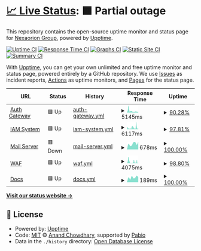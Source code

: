 # [📈 Live Status](https://status.nexaorion.tech): <!--live status--> **🟧 Partial outage**

This repository contains the open-source uptime monitor and status page for [Nexaorion Group](https://status.nexaorion.tech), powered by [Upptime](https://github.com/upptime/upptime).

[![Uptime CI](https://github.com/Nexaorion/status-page/workflows/Uptime%20CI/badge.svg)](https://github.com/Nexaorion/status-page/actions?query=workflow%3A%22Uptime+CI%22)
[![Response Time CI](https://github.com/Nexaorion/status-page/workflows/Response%20Time%20CI/badge.svg)](https://github.com/Nexaorion/status-page/actions?query=workflow%3A%22Response+Time+CI%22)
[![Graphs CI](https://github.com/Nexaorion/status-page/workflows/Graphs%20CI/badge.svg)](https://github.com/Nexaorion/status-page/actions?query=workflow%3A%22Graphs+CI%22)
[![Static Site CI](https://github.com/Nexaorion/status-page/workflows/Static%20Site%20CI/badge.svg)](https://github.com/Nexaorion/status-page/actions?query=workflow%3A%22Static+Site+CI%22)
[![Summary CI](https://github.com/Nexaorion/status-page/workflows/Summary%20CI/badge.svg)](https://github.com/Nexaorion/status-page/actions?query=workflow%3A%22Summary+CI%22)

With [Upptime](https://upptime.js.org), you can get your own unlimited and free uptime monitor and status page, powered entirely by a GitHub repository. We use [Issues](https://github.com/Nexaorion/status-page/issues) as incident reports, [Actions](https://github.com/Nexaorion/status-page/actions) as uptime monitors, and [Pages](https://status.nexaorion.tech) for the status page.

<!--start: status pages-->
<!-- This summary is generated by Upptime (https://github.com/upptime/upptime) -->
<!-- Do not edit this manually, your changes will be overwritten -->
<!-- prettier-ignore -->
| URL | Status | History | Response Time | Uptime |
| --- | ------ | ------- | ------------- | ------ |
| <img alt="" src="https://icons.duckduckgo.com/ip3/auth.nexaorion.cn.ico" height="13"> [Auth Gateway](https://auth.nexaorion.cn/demo-app) | 🟩 Up | [auth-gateway.yml](https://github.com/Nexaorion/status-page/commits/HEAD/history/auth-gateway.yml) | <details><summary><img alt="Response time graph" src="./graphs/auth-gateway/response-time-week.png" height="20"> 5145ms</summary><br><a href="https://status.nexaorion.tech/history/auth-gateway"><img alt="Response time 4971" src="https://img.shields.io/endpoint?url=https%3A%2F%2Fraw.githubusercontent.com%2FNexaorion%2Fstatus-page%2FHEAD%2Fapi%2Fauth-gateway%2Fresponse-time.json"></a><br><a href="https://status.nexaorion.tech/history/auth-gateway"><img alt="24-hour response time 2412" src="https://img.shields.io/endpoint?url=https%3A%2F%2Fraw.githubusercontent.com%2FNexaorion%2Fstatus-page%2FHEAD%2Fapi%2Fauth-gateway%2Fresponse-time-day.json"></a><br><a href="https://status.nexaorion.tech/history/auth-gateway"><img alt="7-day response time 5145" src="https://img.shields.io/endpoint?url=https%3A%2F%2Fraw.githubusercontent.com%2FNexaorion%2Fstatus-page%2FHEAD%2Fapi%2Fauth-gateway%2Fresponse-time-week.json"></a><br><a href="https://status.nexaorion.tech/history/auth-gateway"><img alt="30-day response time 4971" src="https://img.shields.io/endpoint?url=https%3A%2F%2Fraw.githubusercontent.com%2FNexaorion%2Fstatus-page%2FHEAD%2Fapi%2Fauth-gateway%2Fresponse-time-month.json"></a><br><a href="https://status.nexaorion.tech/history/auth-gateway"><img alt="1-year response time 4971" src="https://img.shields.io/endpoint?url=https%3A%2F%2Fraw.githubusercontent.com%2FNexaorion%2Fstatus-page%2FHEAD%2Fapi%2Fauth-gateway%2Fresponse-time-year.json"></a></details> | <details><summary><a href="https://status.nexaorion.tech/history/auth-gateway">90.28%</a></summary><a href="https://status.nexaorion.tech/history/auth-gateway"><img alt="All-time uptime 94.69%" src="https://img.shields.io/endpoint?url=https%3A%2F%2Fraw.githubusercontent.com%2FNexaorion%2Fstatus-page%2FHEAD%2Fapi%2Fauth-gateway%2Fuptime.json"></a><br><a href="https://status.nexaorion.tech/history/auth-gateway"><img alt="24-hour uptime 100.00%" src="https://img.shields.io/endpoint?url=https%3A%2F%2Fraw.githubusercontent.com%2FNexaorion%2Fstatus-page%2FHEAD%2Fapi%2Fauth-gateway%2Fuptime-day.json"></a><br><a href="https://status.nexaorion.tech/history/auth-gateway"><img alt="7-day uptime 90.28%" src="https://img.shields.io/endpoint?url=https%3A%2F%2Fraw.githubusercontent.com%2FNexaorion%2Fstatus-page%2FHEAD%2Fapi%2Fauth-gateway%2Fuptime-week.json"></a><br><a href="https://status.nexaorion.tech/history/auth-gateway"><img alt="30-day uptime 94.69%" src="https://img.shields.io/endpoint?url=https%3A%2F%2Fraw.githubusercontent.com%2FNexaorion%2Fstatus-page%2FHEAD%2Fapi%2Fauth-gateway%2Fuptime-month.json"></a><br><a href="https://status.nexaorion.tech/history/auth-gateway"><img alt="1-year uptime 94.69%" src="https://img.shields.io/endpoint?url=https%3A%2F%2Fraw.githubusercontent.com%2FNexaorion%2Fstatus-page%2FHEAD%2Fapi%2Fauth-gateway%2Fuptime-year.json"></a></details>
| <img alt="" src="https://icons.duckduckgo.com/ip3/sso.nexaorion.tech.ico" height="13"> [IAM System](https://sso.nexaorion.tech) | 🟩 Up | [iam-system.yml](https://github.com/Nexaorion/status-page/commits/HEAD/history/iam-system.yml) | <details><summary><img alt="Response time graph" src="./graphs/iam-system/response-time-week.png" height="20"> 6117ms</summary><br><a href="https://status.nexaorion.tech/history/iam-system"><img alt="Response time 6125" src="https://img.shields.io/endpoint?url=https%3A%2F%2Fraw.githubusercontent.com%2FNexaorion%2Fstatus-page%2FHEAD%2Fapi%2Fiam-system%2Fresponse-time.json"></a><br><a href="https://status.nexaorion.tech/history/iam-system"><img alt="24-hour response time 2854" src="https://img.shields.io/endpoint?url=https%3A%2F%2Fraw.githubusercontent.com%2FNexaorion%2Fstatus-page%2FHEAD%2Fapi%2Fiam-system%2Fresponse-time-day.json"></a><br><a href="https://status.nexaorion.tech/history/iam-system"><img alt="7-day response time 6117" src="https://img.shields.io/endpoint?url=https%3A%2F%2Fraw.githubusercontent.com%2FNexaorion%2Fstatus-page%2FHEAD%2Fapi%2Fiam-system%2Fresponse-time-week.json"></a><br><a href="https://status.nexaorion.tech/history/iam-system"><img alt="30-day response time 6125" src="https://img.shields.io/endpoint?url=https%3A%2F%2Fraw.githubusercontent.com%2FNexaorion%2Fstatus-page%2FHEAD%2Fapi%2Fiam-system%2Fresponse-time-month.json"></a><br><a href="https://status.nexaorion.tech/history/iam-system"><img alt="1-year response time 6125" src="https://img.shields.io/endpoint?url=https%3A%2F%2Fraw.githubusercontent.com%2FNexaorion%2Fstatus-page%2FHEAD%2Fapi%2Fiam-system%2Fresponse-time-year.json"></a></details> | <details><summary><a href="https://status.nexaorion.tech/history/iam-system">97.81%</a></summary><a href="https://status.nexaorion.tech/history/iam-system"><img alt="All-time uptime 97.25%" src="https://img.shields.io/endpoint?url=https%3A%2F%2Fraw.githubusercontent.com%2FNexaorion%2Fstatus-page%2FHEAD%2Fapi%2Fiam-system%2Fuptime.json"></a><br><a href="https://status.nexaorion.tech/history/iam-system"><img alt="24-hour uptime 100.00%" src="https://img.shields.io/endpoint?url=https%3A%2F%2Fraw.githubusercontent.com%2FNexaorion%2Fstatus-page%2FHEAD%2Fapi%2Fiam-system%2Fuptime-day.json"></a><br><a href="https://status.nexaorion.tech/history/iam-system"><img alt="7-day uptime 97.81%" src="https://img.shields.io/endpoint?url=https%3A%2F%2Fraw.githubusercontent.com%2FNexaorion%2Fstatus-page%2FHEAD%2Fapi%2Fiam-system%2Fuptime-week.json"></a><br><a href="https://status.nexaorion.tech/history/iam-system"><img alt="30-day uptime 97.25%" src="https://img.shields.io/endpoint?url=https%3A%2F%2Fraw.githubusercontent.com%2FNexaorion%2Fstatus-page%2FHEAD%2Fapi%2Fiam-system%2Fuptime-month.json"></a><br><a href="https://status.nexaorion.tech/history/iam-system"><img alt="1-year uptime 97.25%" src="https://img.shields.io/endpoint?url=https%3A%2F%2Fraw.githubusercontent.com%2FNexaorion%2Fstatus-page%2FHEAD%2Fapi%2Fiam-system%2Fuptime-year.json"></a></details>
| <img alt="" src="https://icons.duckduckgo.com/ip3/mail.nexaorion.tech.ico" height="13"> [Mail Server](https://mail.nexaorion.tech) | 🟥 Down | [mail-server.yml](https://github.com/Nexaorion/status-page/commits/HEAD/history/mail-server.yml) | <details><summary><img alt="Response time graph" src="./graphs/mail-server/response-time-week.png" height="20"> 678ms</summary><br><a href="https://status.nexaorion.tech/history/mail-server"><img alt="Response time 704" src="https://img.shields.io/endpoint?url=https%3A%2F%2Fraw.githubusercontent.com%2FNexaorion%2Fstatus-page%2FHEAD%2Fapi%2Fmail-server%2Fresponse-time.json"></a><br><a href="https://status.nexaorion.tech/history/mail-server"><img alt="24-hour response time 797" src="https://img.shields.io/endpoint?url=https%3A%2F%2Fraw.githubusercontent.com%2FNexaorion%2Fstatus-page%2FHEAD%2Fapi%2Fmail-server%2Fresponse-time-day.json"></a><br><a href="https://status.nexaorion.tech/history/mail-server"><img alt="7-day response time 678" src="https://img.shields.io/endpoint?url=https%3A%2F%2Fraw.githubusercontent.com%2FNexaorion%2Fstatus-page%2FHEAD%2Fapi%2Fmail-server%2Fresponse-time-week.json"></a><br><a href="https://status.nexaorion.tech/history/mail-server"><img alt="30-day response time 704" src="https://img.shields.io/endpoint?url=https%3A%2F%2Fraw.githubusercontent.com%2FNexaorion%2Fstatus-page%2FHEAD%2Fapi%2Fmail-server%2Fresponse-time-month.json"></a><br><a href="https://status.nexaorion.tech/history/mail-server"><img alt="1-year response time 704" src="https://img.shields.io/endpoint?url=https%3A%2F%2Fraw.githubusercontent.com%2FNexaorion%2Fstatus-page%2FHEAD%2Fapi%2Fmail-server%2Fresponse-time-year.json"></a></details> | <details><summary><a href="https://status.nexaorion.tech/history/mail-server">100.00%</a></summary><a href="https://status.nexaorion.tech/history/mail-server"><img alt="All-time uptime 100.00%" src="https://img.shields.io/endpoint?url=https%3A%2F%2Fraw.githubusercontent.com%2FNexaorion%2Fstatus-page%2FHEAD%2Fapi%2Fmail-server%2Fuptime.json"></a><br><a href="https://status.nexaorion.tech/history/mail-server"><img alt="24-hour uptime 99.99%" src="https://img.shields.io/endpoint?url=https%3A%2F%2Fraw.githubusercontent.com%2FNexaorion%2Fstatus-page%2FHEAD%2Fapi%2Fmail-server%2Fuptime-day.json"></a><br><a href="https://status.nexaorion.tech/history/mail-server"><img alt="7-day uptime 100.00%" src="https://img.shields.io/endpoint?url=https%3A%2F%2Fraw.githubusercontent.com%2FNexaorion%2Fstatus-page%2FHEAD%2Fapi%2Fmail-server%2Fuptime-week.json"></a><br><a href="https://status.nexaorion.tech/history/mail-server"><img alt="30-day uptime 100.00%" src="https://img.shields.io/endpoint?url=https%3A%2F%2Fraw.githubusercontent.com%2FNexaorion%2Fstatus-page%2FHEAD%2Fapi%2Fmail-server%2Fuptime-month.json"></a><br><a href="https://status.nexaorion.tech/history/mail-server"><img alt="1-year uptime 100.00%" src="https://img.shields.io/endpoint?url=https%3A%2F%2Fraw.githubusercontent.com%2FNexaorion%2Fstatus-page%2FHEAD%2Fapi%2Fmail-server%2Fuptime-year.json"></a></details>
| <img alt="" src="https://icons.duckduckgo.com/ip3/iam-waf.nexaorion.tech.ico" height="13"> [WAF](https://iam-waf.nexaorion.tech) | 🟩 Up | [waf.yml](https://github.com/Nexaorion/status-page/commits/HEAD/history/waf.yml) | <details><summary><img alt="Response time graph" src="./graphs/waf/response-time-week.png" height="20"> 4075ms</summary><br><a href="https://status.nexaorion.tech/history/waf"><img alt="Response time 4543" src="https://img.shields.io/endpoint?url=https%3A%2F%2Fraw.githubusercontent.com%2FNexaorion%2Fstatus-page%2FHEAD%2Fapi%2Fwaf%2Fresponse-time.json"></a><br><a href="https://status.nexaorion.tech/history/waf"><img alt="24-hour response time 952" src="https://img.shields.io/endpoint?url=https%3A%2F%2Fraw.githubusercontent.com%2FNexaorion%2Fstatus-page%2FHEAD%2Fapi%2Fwaf%2Fresponse-time-day.json"></a><br><a href="https://status.nexaorion.tech/history/waf"><img alt="7-day response time 4075" src="https://img.shields.io/endpoint?url=https%3A%2F%2Fraw.githubusercontent.com%2FNexaorion%2Fstatus-page%2FHEAD%2Fapi%2Fwaf%2Fresponse-time-week.json"></a><br><a href="https://status.nexaorion.tech/history/waf"><img alt="30-day response time 4543" src="https://img.shields.io/endpoint?url=https%3A%2F%2Fraw.githubusercontent.com%2FNexaorion%2Fstatus-page%2FHEAD%2Fapi%2Fwaf%2Fresponse-time-month.json"></a><br><a href="https://status.nexaorion.tech/history/waf"><img alt="1-year response time 4543" src="https://img.shields.io/endpoint?url=https%3A%2F%2Fraw.githubusercontent.com%2FNexaorion%2Fstatus-page%2FHEAD%2Fapi%2Fwaf%2Fresponse-time-year.json"></a></details> | <details><summary><a href="https://status.nexaorion.tech/history/waf">98.80%</a></summary><a href="https://status.nexaorion.tech/history/waf"><img alt="All-time uptime 98.01%" src="https://img.shields.io/endpoint?url=https%3A%2F%2Fraw.githubusercontent.com%2FNexaorion%2Fstatus-page%2FHEAD%2Fapi%2Fwaf%2Fuptime.json"></a><br><a href="https://status.nexaorion.tech/history/waf"><img alt="24-hour uptime 100.00%" src="https://img.shields.io/endpoint?url=https%3A%2F%2Fraw.githubusercontent.com%2FNexaorion%2Fstatus-page%2FHEAD%2Fapi%2Fwaf%2Fuptime-day.json"></a><br><a href="https://status.nexaorion.tech/history/waf"><img alt="7-day uptime 98.80%" src="https://img.shields.io/endpoint?url=https%3A%2F%2Fraw.githubusercontent.com%2FNexaorion%2Fstatus-page%2FHEAD%2Fapi%2Fwaf%2Fuptime-week.json"></a><br><a href="https://status.nexaorion.tech/history/waf"><img alt="30-day uptime 98.01%" src="https://img.shields.io/endpoint?url=https%3A%2F%2Fraw.githubusercontent.com%2FNexaorion%2Fstatus-page%2FHEAD%2Fapi%2Fwaf%2Fuptime-month.json"></a><br><a href="https://status.nexaorion.tech/history/waf"><img alt="1-year uptime 98.01%" src="https://img.shields.io/endpoint?url=https%3A%2F%2Fraw.githubusercontent.com%2FNexaorion%2Fstatus-page%2FHEAD%2Fapi%2Fwaf%2Fuptime-year.json"></a></details>
| <img alt="" src="https://icons.duckduckgo.com/ip3/docs.lanko.space.ico" height="13"> [Docs](https://docs.lanko.space) | 🟩 Up | [docs.yml](https://github.com/Nexaorion/status-page/commits/HEAD/history/docs.yml) | <details><summary><img alt="Response time graph" src="./graphs/docs/response-time-week.png" height="20"> 189ms</summary><br><a href="https://status.nexaorion.tech/history/docs"><img alt="Response time 709" src="https://img.shields.io/endpoint?url=https%3A%2F%2Fraw.githubusercontent.com%2FNexaorion%2Fstatus-page%2FHEAD%2Fapi%2Fdocs%2Fresponse-time.json"></a><br><a href="https://status.nexaorion.tech/history/docs"><img alt="24-hour response time 199" src="https://img.shields.io/endpoint?url=https%3A%2F%2Fraw.githubusercontent.com%2FNexaorion%2Fstatus-page%2FHEAD%2Fapi%2Fdocs%2Fresponse-time-day.json"></a><br><a href="https://status.nexaorion.tech/history/docs"><img alt="7-day response time 189" src="https://img.shields.io/endpoint?url=https%3A%2F%2Fraw.githubusercontent.com%2FNexaorion%2Fstatus-page%2FHEAD%2Fapi%2Fdocs%2Fresponse-time-week.json"></a><br><a href="https://status.nexaorion.tech/history/docs"><img alt="30-day response time 709" src="https://img.shields.io/endpoint?url=https%3A%2F%2Fraw.githubusercontent.com%2FNexaorion%2Fstatus-page%2FHEAD%2Fapi%2Fdocs%2Fresponse-time-month.json"></a><br><a href="https://status.nexaorion.tech/history/docs"><img alt="1-year response time 709" src="https://img.shields.io/endpoint?url=https%3A%2F%2Fraw.githubusercontent.com%2FNexaorion%2Fstatus-page%2FHEAD%2Fapi%2Fdocs%2Fresponse-time-year.json"></a></details> | <details><summary><a href="https://status.nexaorion.tech/history/docs">100.00%</a></summary><a href="https://status.nexaorion.tech/history/docs"><img alt="All-time uptime 100.00%" src="https://img.shields.io/endpoint?url=https%3A%2F%2Fraw.githubusercontent.com%2FNexaorion%2Fstatus-page%2FHEAD%2Fapi%2Fdocs%2Fuptime.json"></a><br><a href="https://status.nexaorion.tech/history/docs"><img alt="24-hour uptime 100.00%" src="https://img.shields.io/endpoint?url=https%3A%2F%2Fraw.githubusercontent.com%2FNexaorion%2Fstatus-page%2FHEAD%2Fapi%2Fdocs%2Fuptime-day.json"></a><br><a href="https://status.nexaorion.tech/history/docs"><img alt="7-day uptime 100.00%" src="https://img.shields.io/endpoint?url=https%3A%2F%2Fraw.githubusercontent.com%2FNexaorion%2Fstatus-page%2FHEAD%2Fapi%2Fdocs%2Fuptime-week.json"></a><br><a href="https://status.nexaorion.tech/history/docs"><img alt="30-day uptime 100.00%" src="https://img.shields.io/endpoint?url=https%3A%2F%2Fraw.githubusercontent.com%2FNexaorion%2Fstatus-page%2FHEAD%2Fapi%2Fdocs%2Fuptime-month.json"></a><br><a href="https://status.nexaorion.tech/history/docs"><img alt="1-year uptime 100.00%" src="https://img.shields.io/endpoint?url=https%3A%2F%2Fraw.githubusercontent.com%2FNexaorion%2Fstatus-page%2FHEAD%2Fapi%2Fdocs%2Fuptime-year.json"></a></details>

<!--end: status pages-->

[**Visit our status website →**](https://status.nexaorion.tech)

## 📄 License

- Powered by: [Upptime](https://github.com/upptime/upptime)
- Code: [MIT](./LICENSE) © [Anand Chowdhary](https://anandchowdhary.com), supported by [Pabio](https://pabio.com)
- Data in the `./history` directory: [Open Database License](https://opendatacommons.org/licenses/odbl/1-0/)
